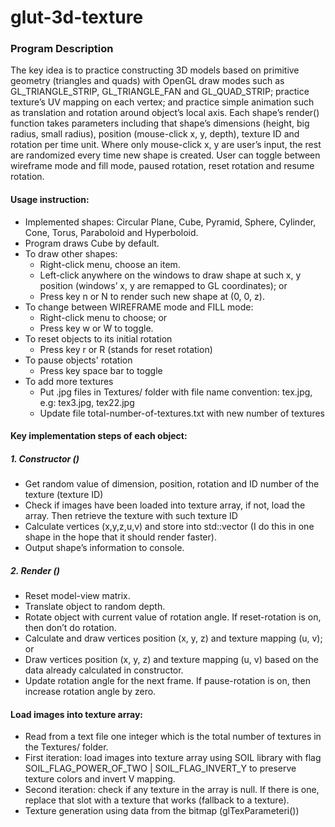 # glut-3d-texture

### Program Description
The key idea is to practice constructing 3D models based on primitive geometry (triangles and quads) with OpenGL draw modes such as GL_TRIANGLE_STRIP, GL_TRIANGLE_FAN and GL_QUAD_STRIP; practice texture’s UV mapping on each vertex; and practice simple animation such as translation and rotation around object’s local axis. 
Each shape’s render() function takes parameters including that shape’s dimensions (height, big radius, small radius), position (mouse-click x, y, depth), texture ID and rotation per time unit. Where only mouse-click x, y are user’s input, the rest are randomized every time new shape is created.
User can toggle between wireframe mode and fill mode, paused rotation, reset rotation and resume rotation.
#### Usage instruction:
* Implemented shapes: Circular Plane, Cube, Pyramid, Sphere, Cylinder, Cone, Torus, Paraboloid and Hyperboloid.
*	Program draws Cube by default.
*	To draw other shapes:
    * Right-click menu, choose an item.
    * Left-click anywhere on the windows to draw shape at such x, y position (windows’ x, y are remapped to GL coordinates); or
    * Press key n or N to render such new shape at (0, 0, z).
* To change between WIREFRAME mode and FILL mode:
    * Right-click menu to choose; or
    * Press key w or W to toggle.
*	To reset objects to its initial rotation
    *	Press key r or R (stands for reset rotation)
* 	To pause objects' rotation
    *	Press key space bar to toggle
* To add more textures
    *	Put .jpg files in Textures/ folder with file name convention: tex<next-id>.jpg, e.g: tex3.jpg, tex22.jpg
    *	Update file total-number-of-textures.txt with new number of textures
#### Key implementation steps of each object:
##### 1.	Constructor ()
* Get random value of dimension, position, rotation and ID number of the texture (texture ID)
* Check if images have been loaded into texture array, if not, load the array. Then retrieve the texture with such texture ID
* Calculate vertices (x,y,z,u,v) and store into std::vector (I do this in one shape in the hope that it should render faster). 
* Output shape’s information to console.
##### 2.	Render ()
*	Reset model-view matrix.
*	Translate object to random depth.
*	Rotate object with current value of rotation angle. If reset-rotation is on, then don’t do rotation.
*	Calculate and draw vertices position (x, y, z) and texture mapping (u, v); or
*	Draw vertices position (x, y, z) and texture mapping (u, v) based on the data already calculated in constructor.
*	Update rotation angle for the next frame. If pause-rotation is on, then increase rotation angle by zero.
#### Load images into texture array:
*	Read from a text file one integer which is the total number of textures in the Textures/ folder. 
*	First iteration: load images into texture array using SOIL library with flag SOIL_FLAG_POWER_OF_TWO | SOIL_FLAG_INVERT_Y to preserve texture colors and invert V mapping.
*	Second iteration: check if any texture in the array is null. If there is one, replace that slot with a texture that works (fallback to a texture).
*	Texture generation using data from the bitmap (glTexParameteri())